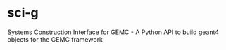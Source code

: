 # sci-g
Systems Construction Interface for GEMC - A Python API to build geant4 objects for the GEMC framework 
